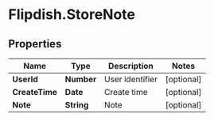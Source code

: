 # Flipdish.StoreNote

## Properties
Name | Type | Description | Notes
------------ | ------------- | ------------- | -------------
**UserId** | **Number** | User identifier | [optional] 
**CreateTime** | **Date** | Create time | [optional] 
**Note** | **String** | Note | [optional] 


